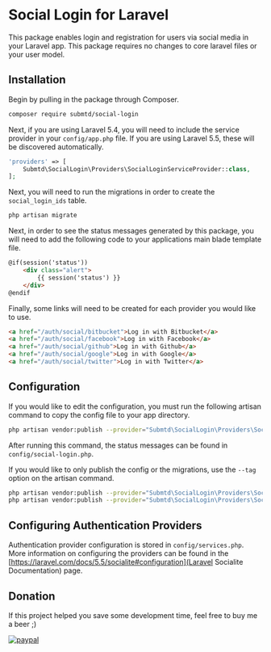 # Social Login for Laravel

This package enables login and registration for users via social media in your Laravel app. This package requires no changes to core laravel files or your user model.

## Installation

Begin by pulling in the package through Composer.

```bash
composer require submtd/social-login
```

Next, if you are using Laravel 5.4, you will need to include the service provider in your `config/app.php` file. If you are using Laravel 5.5, these will be discovered automatically.

```php
'providers' => [
    Submtd\SocialLogin\Providers\SocialLoginServiceProvider::class,
];
```

Next, you will need to run the migrations in order to create the `social_login_ids` table.

```bash
php artisan migrate
```

Next, in order to see the status messages generated by this package, you will need to add the following code to your applications main blade template file.

```html
@if(session('status'))
    <div class="alert">
        {{ session('status') }}
    </div>
@endif
```

Finally, some links will need to be created for each provider you would like to use.

```html
<a href="/auth/social/bitbucket">Log in with Bitbucket</a>
<a href="/auth/social/facebook">Log in with Facebook</a>
<a href="/auth/social/github">Log in with Github</a>
<a href="/auth/social/google">Log in with Google</a>
<a href="/auth/social/twitter">Log in with Twitter</a>
```

## Configuration

If you would like to edit the configuration, you must run the following artisan command to copy the config file to your app directory.

```bash
php artisan vendor:publish --provider="Submtd\SocialLogin\Providers\SocialLoginServiceProvider"
```

After running this command, the status messages can be found in `config/social-login.php`.

If you would like to only publish the config or the migrations, use the `--tag` option on the artisan command.

```bash
php artisan vendor:publish --provider="Submtd\SocialLogin\Providers\SocialLoginServiceProvider" --tag=config
php artisan vendor:publish --provider="Submtd\SocialLogin\Providers\SocialLoginServiceProvider" --tag=migrations
```

## Configuring Authentication Providers

Authentication provider configuration is stored in `config/services.php`. More information on configuring the providers can be found in the [https://laravel.com/docs/5.5/socialite#configuration](Laravel Socialite Documentation) page.

## Donation

If this project helped you save some development time, feel free to buy me a beer ;)

[![paypal](https://www.paypalobjects.com/en_US/i/btn/btn_donateCC_LG.gif)](https://www.paypal.com/cgi-bin/webscr?cmd=_s-xclick&hosted_button_id=G72FZ5PYP6EZU)

